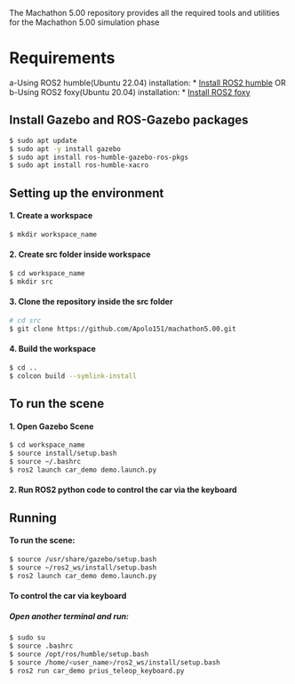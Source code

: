 The Machathon 5.00 repository provides all the required tools and utilities for the Machathon 5.00 simulation phase

# Requirements

 a-Using ROS2 humble(Ubuntu 22.04) installation: 
     * [Install ROS2 humble](https://docs.ros.org/en/humble/Installation/Ubuntu-Install-Debians.html)
 OR
 b-Using ROS2 foxy(Ubuntu 20.04) installation:
     * [Install ROS2 foxy](https://docs.ros.org/en/foxy/Installation/Ubuntu-Install-Debians.html)

## Install Gazebo and ROS-Gazebo packages

```bash
$ sudo apt update
$ sudo apt -y install gazebo
$ sudo apt install ros-humble-gazebo-ros-pkgs
$ sudo apt install ros-humble-xacro
```
## Setting up the environment
#### 1. Create a workspace
 ```bash
$ mkdir workspace_name
```
#### 2. Create src folder inside workspace
 ```bash
$ cd workspace_name
$ mkdir src
```
#### 3. Clone the repository inside the src folder
 ```bash
# cd src
$ git clone https://github.com/Apolo151/machathon5.00.git
```
#### 4. Build the workspace
```bash
$ cd ..
$ colcon build --symlink-install
```
## To run the scene 
#### 1. Open Gazebo Scene
```bash
$ cd workspace_name
$ source install/setup.bash
$ source ~/.bashrc
$ ros2 launch car_demo demo.launch.py
```
#### 2. Run ROS2 python code to control the car via the keyboard

## Running
#### To run the scene:
```bash
$ source /usr/share/gazebo/setup.bash
$ source ~/ros2_ws/install/setup.bash
$ ros2 launch car_demo demo.launch.py
```
#### To control the car via keyboard
##### Open another terminal and run:
```bash
$ sudo su
$ source .bashrc 
$ source /opt/ros/humble/setup.bash
$ source /home/<user_name>/ros2_ws/install/setup.bash
$ ros2 run car_demo prius_teleop_keyboard.py
```
